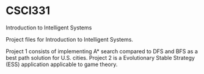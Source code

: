 # CSCI331
Introduction to Intelligent Systems

Project files for Introduction to Intelligent Systems.

Project 1 consists of implementing A* search compared to DFS and BFS as a best path solution for U.S. cities. Project 2 is a Evolutionary Stable Strategy (ESS) application applicable to game theory.
